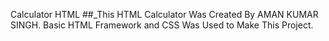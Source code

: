 Calculator HTML
##_This HTML Calculator Was Created By AMAN KUMAR SINGH.
Basic HTML Framework and CSS Was Used to Make This Project.
